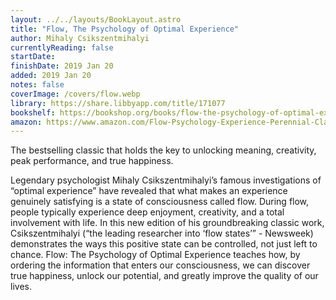```yaml
---
layout: ../../layouts/BookLayout.astro
title: "Flow, The Psychology of Optimal Experience"
author: Mihaly Csikszentmihalyi
currentlyReading: false
startDate: 
finishDate: 2019 Jan 20
added: 2019 Jan 20
notes: false
coverImage: /covers/flow.webp
library: https://share.libbyapp.com/title/171077
bookshelf: https://bookshop.org/books/flow-the-psychology-of-optimal-experience/9780061339202
amazon: https://www.amazon.com/Flow-Psychology-Experience-Perennial-Classics/dp/0061339202
---
```


The bestselling classic that holds the key to unlocking meaning, creativity, peak performance, and true happiness.

Legendary psychologist Mihaly Csikszentmihalyi’s famous investigations of “optimal experience” have revealed that what makes an experience genuinely satisfying is a state of consciousness called flow. During flow, people typically experience deep enjoyment, creativity, and a total involvement with life. In this new edition of his groundbreaking classic work, Csikszentmihalyi (“the leading researcher into ‘flow states’” - Newsweek) demonstrates the ways this positive state can be controlled, not just left to chance. Flow: The Psychology of Optimal Experience teaches how, by ordering the information that enters our consciousness, we can discover true happiness, unlock our potential, and greatly improve the quality of our lives.

<!-- ### Notes & Highlights -->
